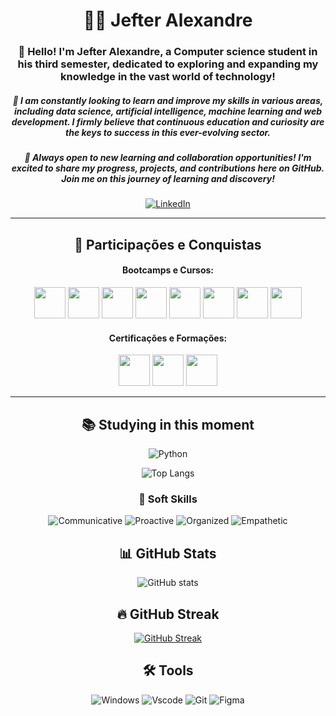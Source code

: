 <div align="center">

# 👨‍💻 Jefter Alexandre
### 👋 Hello! I'm Jefter Alexandre, a Computer science student in his third semester, dedicated to exploring and expanding my knowledge in the vast world of technology!
##### 🌱 I am constantly looking to learn and improve my skills in various areas, including data science, artificial intelligence, machine learning and web development. I firmly believe that continuous education and curiosity are the keys to success in this ever-evolving sector.
##### 💼 Always open to new learning and collaboration opportunities! I'm excited to share my progress, projects, and contributions here on GitHub. Join me on this journey of learning and discovery!

[![LinkedIn](https://img.shields.io/badge/LinkedIn-0077B5?style=for-the-badge&logo=linkedin&logoColor=white)](https://www.linkedin.com/in/jefter-alexandre-376677237/) 

---

## 🚀 Participações e Conquistas

#### Bootcamps e Cursos:
[<img src="https://hermes.dio.me/tracks/b092559f-ec20-4401-83e5-d98b6278b7b1.png" height="50"></a>](https://hermes.dio.me/certificates/4F5E4FAE.pdf)
[<img src="https://hermes.dio.me/tracks/9388e8d8-00d5-4007-a7c9-357324fe73fa.png" height="50"></a>](https://hermes.dio.me/certificates/E8BF2575.pdf)
[<img src="https://hermes.dio.me/tracks/12da0c17-5b91-4e81-b6e9-92e3ee3b83f6.png" height="50"></a>](https://hermes.dio.me/certificates/3238A153.pdf)
[<img src="https://hermes.dio.me/tracks/4d998d5c-36c1-497b-8da0-8db465c820eb.png" height="50"></a>](https://hermes.dio.me/certificates/NKEQBLYS.pdf)
[<img src="https://hermes.dio.me/tracks/077c7636-313d-4f1a-ba1c-c3aac542e86b.png" height="50"></a>](https://hermes.dio.me/certificates/6YOCUXZN.pdf)
[<img src="https://hermes.dio.me/tracks/eac28003-aab4-4427-9e80-d750b44894c7.png" height="50"></a>](https://hermes.dio.me/certificates/954D1849.pdf)
[<img src="https://hermes.dio.me/tracks/84b2d685-23f9-4729-9e3c-28cb84a39b38.png" height="50"></a>](https://hermes.dio.me/certificates/MTSTALFK.pdf)
[<img src="https://learn.microsoft.com/en-us/training/achievements/beginner-python.svg" height="50"></a>](https://learn.microsoft.com/pt-br/users/jefter-7634/achievements?tab=tab-learning-paths)


#### Certificações e Formações:
[<img src="https://api.accredible.com/v1/frontend/credential_website_embed_image/badge/116442435" height="50"></a>](https://api.accredible.com/v1/frontend/credential_website_embed_image/certificate/116442435)
[<img src="https://api.accredible.com/v1/frontend/credential_website_embed_image/badge/116453526" height="50"></a>](https://api.accredible.com/v1/frontend/credential_website_embed_image/certificate/116453526)
[<img src="https://images.credly.com/size/110x110/images/024d0122-724d-4c5a-bd83-cfe3c4b7a073/image.png" height="50"></a>](https://www.credly.com/badges/dd770403-b985-4b9a-ad14-711dce728c97/public_url)

---

## 📚 Studying in this moment
![Python](https://img.shields.io/badge/Python-3776AB?style=for-the-badge&logo=python&logoColor=white)


![Top Langs](https://github-readme-stats-git-masterrstaa-rickstaa.vercel.app/api/top-langs/?username=jefteralex1&theme=midnight-purple&layout=compact&bg_color=000&border_color=8300ff&text_color=FFF)

### 🔗 Soft Skills
![Communicative](https://img.shields.io/badge/Communicative-red)
![Proactive](https://img.shields.io/badge/Proactive-blue)
![Organized](https://img.shields.io/badge/Organized-red)
![Empathetic](https://img.shields.io/badge/Empathetic-blue)

## 📊 GitHub Stats

![GitHub stats](https://github-readme-stats.vercel.app/api?username=jefteralex1&hide_title=true&border_color=8300ff&theme=midnight-purple&show_icons=true)

## 🔥 GitHub Streak

[![GitHub Streak](https://streak-stats.demolab.com/?user=jefteralex1&theme=midnight-purple&background=000&border=8300ff&dates=FFF)](https://git.io/streak-stats)

## 🛠️ Tools

![Windows](https://img.shields.io/badge/Windows-000?style=for-the-badge&logo=windows&logoColor=2CA5E0)
![Vscode](https://img.shields.io/badge/Vscode-007ACC?style=for-the-badge&logo=visual-studio-code&logoColor=white) 
![Git](https://img.shields.io/badge/GIT-E44C30?style=for-the-badge&logo=git&logoColor=white) 
![Figma](https://img.shields.io/badge/Figma-696969?style=for-the-badge&logo=figma&logoColor=figma)

<!---
JPLabussiereF/JPLabussiereF is a ✨ special ✨ repository because its `README.md` (this file) appears on your GitHub profile.
You can click the Preview link to take a look at your changes.
--->
</div>

